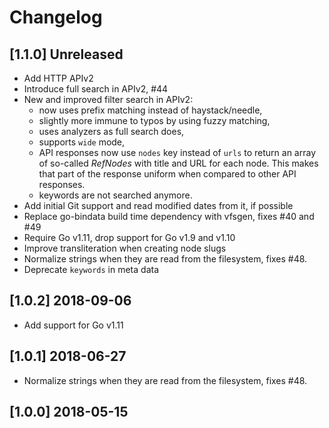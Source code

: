 # Changelog

## [1.1.0] Unreleased

- Add HTTP APIv2
- Introduce full search in APIv2, #44
- New and improved filter search in APIv2: 
  - now uses prefix matching instead of haystack/needle,
  - slightly more immune to typos by using fuzzy matching,
  - uses analyzers as full search does,
  - supports `wide` mode, 
  - API responses now use `nodes` key instead of `urls` to return an
    array of so-called _RefNodes_ with title and URL for each node. This
    makes that part of the response uniform when compared to other API
    responses.
  - keywords are not searched anymore.
- Add initial Git support and read modified dates from it, if possible
- Replace go-bindata build time dependency with vfsgen, fixes #40 and #49
- Require Go v1.11, drop support for Go v1.9 and v1.10
- Improve transliteration when creating node slugs
- Normalize strings when they are read from the filesystem, fixes #48.
- Deprecate `keywords` in meta data

## [1.0.2] 2018-09-06

- Add support for Go v1.11

## [1.0.1] 2018-06-27

- Normalize strings when they are read from the filesystem, fixes #48.

## [1.0.0] 2018-05-15
